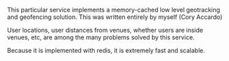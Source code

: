 This particular service implements a memory-cached low level geotracking and geofencing solution.
This was written entirely by myself (Cory Accardo)

User locations, user distances from venues, whether users are inside venues, etc, are among the many problems solved by this service. 

Because it is implemented with redis, it is extremely fast and scalable.
